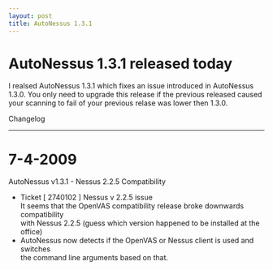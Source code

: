 ```yaml
---
layout: post
title: AutoNessus 1.3.1
---
```

# AutoNessus 1.3.1 released today

I realsed AutoNessus 1.3.1 which fixes an issue introduced in AutoNessus
1.3.0. You only need to upgrade this release if the previous released caused
your scanning to fail of your previous relase was lower then 1.3.0.

Changelog

---
    
7-4-2009  
===

AutoNessus v1.3.1 - Nessus 2.2.5 Compatibility  

* Ticket [ 2740102 ] Nessus v 2.2.5 issue  
It seems that the OpenVAS compatibility release broke downwards compatibility  
with Nessus 2.2.5 (guess which version happened to be installed at the office)  
* AutoNessus now detects if the OpenVAS or Nessus client is used and switches  
the command line arguments based on that.
